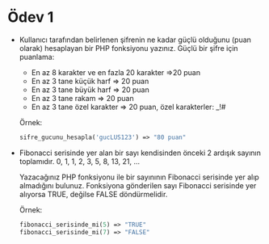 # Ödev 1

- Kullanıcı tarafından belirlenen şifrenin ne kadar güçlü olduğunu (puan olarak) hesaplayan bir PHP fonksiyonu yazınız. Güçlü bir şifre için puanlama:
    - En az 8 karakter ve en fazla 20 karakter =>20 puan
    - En az 3 tane küçük harf => 20 puan
    - En az 3 tane büyük harf => 20 puan
    - En az 3 tane rakam => 20 puan
    - En az 3 tane özel karakter => 20 puan, özel karakterler: _!#[]()
    
    
    Örnek:
    ```php
    sifre_gucunu_hesapla('gucLUS123') => "80 puan"
    ```

- Fibonacci serisinde yer alan bir sayı kendisinden önceki 2 ardışık sayının toplamıdır. 0, 1, 1, 2, 3, 5, 8, 13, 21, ... 

    Yazacağınız PHP fonksiyonu ile bir sayınının Fibonacci serisinde yer alıp almadığını bulunuz. Fonksiyona gönderilen sayı Fibonacci serisinde yer alıyorsa TRUE, değilse FALSE döndürmelidir.

    Örnek:
    ```php
    fibonacci_serisinde_mi(5) => "TRUE"
    fibonacci_serisinde_mi(7) => "FALSE"
    ```
